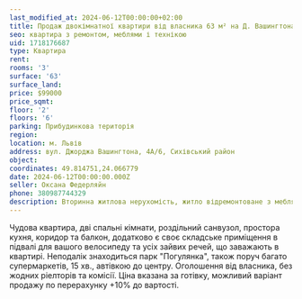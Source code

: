 ```yaml
---
last_modified_at: 2024-06-12T00:00:00+02:00
title: Продаж двокімнатної квартири від власника 63 м² на Д. Вашингтона
seo: квартира з ремонтом, меблями і технікою
uid: 1718176687
type: Квартира
rent:
rooms: '3'
surface: '63'
surface_land:
price: $99000
price_sqmt:
floor: '2'
floors: '6'
parking: Прибудинкова територія
region:
location: м. Львів
address: вул. Джорджа Вашингтона, 4А/6, Сихівський район
object:
coordinates: 49.814751,24.066779
date: 2024-06-12T00:00:00.000Z
seller: Оксана Федерляйн
phone: 380987744329
description: Вторинна житлова нерухомість, житло відремонтоване з меблями і технікою, придатне і готове для проживання
---
```


Чудова квартира, дві спальні кімнати, роздільний санвузол, простора кухня, коридор та балкон, додатково є своє складське приміщення в підвалі для вашого велосипеду та усіх зайвих речей, що заважають в квартирі. Неподалік знаходиться парк "Погулянка", також поруч багато супермаркетів, 15 хв., автівкою до центру. Оголошення від власника, без жодних ріелторів та комісії. Ціна вказана за готівку, можливий варіант продажу по перерахунку +10% до вартості.
